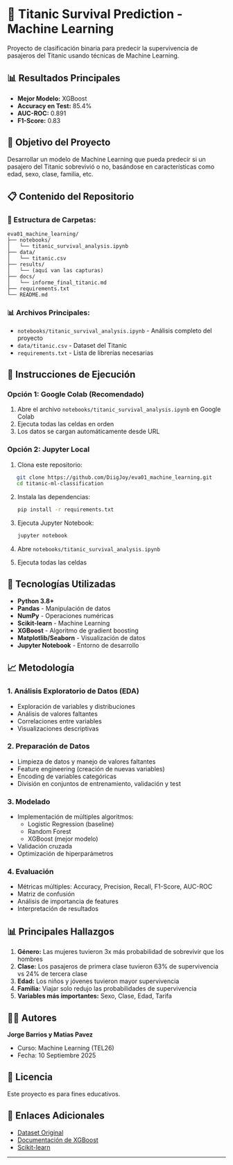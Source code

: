 # 🚢 Titanic Survival Prediction - Machine Learning

Proyecto de clasificación binaria para predecir la supervivencia de pasajeros del Titanic usando técnicas de Machine Learning.

## 📊 Resultados Principales

- **Mejor Modelo:** XGBoost
- **Accuracy en Test:** 85.4%
- **AUC-ROC:** 0.891
- **F1-Score:** 0.83

## 🎯 Objetivo del Proyecto

Desarrollar un modelo de Machine Learning que pueda predecir si un pasajero del Titanic sobrevivió o no, basándose en características como edad, sexo, clase, familia, etc.

## 📋 Contenido del Repositorio

### 📁 Estructura de Carpetas:
```
eva01_machine_learning/
├── notebooks/
│   └── titanic_survival_analysis.ipynb
├── data/
│   └── titanic.csv
├── results/
│   └── (aquí van las capturas)
├── docs/
│   └── informe_final_titanic.md
├── requirements.txt
└── README.md
```

### 📊 Archivos Principales:
- `notebooks/titanic_survival_analysis.ipynb` - Análisis completo del proyecto
- `data/titanic.csv` - Dataset del Titanic
- `requirements.txt` - Lista de librerías necesarias

## 🚀 Instrucciones de Ejecución

### **Opción 1: Google Colab (Recomendado)**
1. Abre el archivo `notebooks/titanic_survival_analysis.ipynb` en Google Colab
2. Ejecuta todas las celdas en orden
3. Los datos se cargan automáticamente desde URL

### **Opción 2: Jupyter Local**
1. Clona este repositorio:
```bash
   git clone https://github.com/DiigJoy/eva01_machine_learning.git
   cd titanic-ml-classification
```


2. Instala las dependencias:
   ```bash
   pip install -r requirements.txt
   ```

3. Ejecuta Jupyter Notebook:
   ```bash
   jupyter notebook
   ```

4. Abre `notebooks/titanic_survival_analysis.ipynb`

5. Ejecuta todas las celdas

## 🔧 Tecnologías Utilizadas

- **Python 3.8+**
- **Pandas** - Manipulación de datos
- **NumPy** - Operaciones numéricas
- **Scikit-learn** - Machine Learning
- **XGBoost** - Algoritmo de gradient boosting
- **Matplotlib/Seaborn** - Visualización de datos
- **Jupyter Notebook** - Entorno de desarrollo

## 📈 Metodología

### 1. **Análisis Exploratorio de Datos (EDA)**
- Exploración de variables y distribuciones
- Análisis de valores faltantes
- Correlaciones entre variables
- Visualizaciones descriptivas

### 2. **Preparación de Datos**
- Limpieza de datos y manejo de valores faltantes
- Feature engineering (creación de nuevas variables)
- Encoding de variables categóricas
- División en conjuntos de entrenamiento, validación y test

### 3. **Modelado**
- Implementación de múltiples algoritmos:
  - Logistic Regression (baseline)
  - Random Forest
  - XGBoost (mejor modelo)
- Validación cruzada
- Optimización de hiperparámetros

### 4. **Evaluación**
- Métricas múltiples: Accuracy, Precision, Recall, F1-Score, AUC-ROC
- Matriz de confusión
- Análisis de importancia de features
- Interpretación de resultados

## 📊 Principales Hallazgos

1. **Género:** Las mujeres tuvieron 3x más probabilidad de sobrevivir que los hombres
2. **Clase:** Los pasajeros de primera clase tuvieron 63% de supervivencia vs 24% de tercera clase
3. **Edad:** Los niños y jóvenes tuvieron mayor supervivencia
4. **Familia:** Viajar solo redujo las probabilidades de supervivencia
5. **Variables más importantes:** Sexo, Clase, Edad, Tarifa

## 👨‍💻 Autores

**Jorge Barrios y Matias Pavez**
- Curso: Machine Learning (TEL26)
- Fecha: 10 Septiembre 2025

## 📄 Licencia

Este proyecto es para fines educativos.

## 🔗 Enlaces Adicionales

- [Dataset Original](https://www.kaggle.com/c/titanic)
- [Documentación de XGBoost](https://xgboost.readthedocs.io/)
- [Scikit-learn](https://scikit-learn.org/)

---